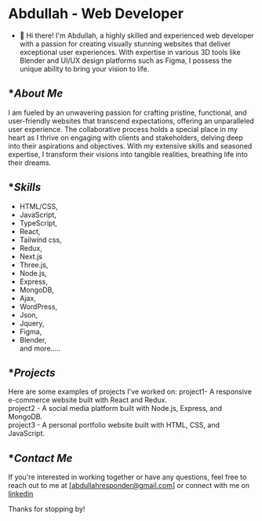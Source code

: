 # Abdullah - Web Developer

- 👋 Hi there! I'm Abdullah, a highly skilled and experienced web developer with a passion for creating visually stunning websites that deliver exceptional user experiences. With expertise in various 3D tools like Blender and UI/UX design platforms such as Figma, I possess the unique ability to bring your vision to life.




## **About Me*

I am fueled by an unwavering passion for crafting pristine, functional, and user-friendly websites that transcend expectations, offering an unparalleled user experience. The collaborative process holds a special place in my heart as I thrive on engaging with clients and stakeholders, delving deep into their aspirations and objectives. With my extensive skills and seasoned expertise, I transform their visions into tangible realities, breathing life into their dreams.




## **Skills*

- HTML/CSS,                            
- JavaScript, <br />
- TypeScript,                            
- React,  <br />
- Tailwind css,                            
- Redux,  <br />
- Next.js                            
- Three.js,  <br />
- Node.js,                             
- Express,  <br />
- MongoDB,                            
- Ajax,  <br />
- WordPress,
- Json,   <br />
- Jquery,                              
- Figma,   <br />
- Blender,                            
    and more.....




## **Projects*

Here are some examples of projects I've worked on:
project1- A responsive e-commerce website built with React and Redux. <br />
project2 - A social media platform built with Node.js, Express, and MongoDB. <br />
project3 - A personal portfolio website built with HTML, CSS, and JavaScript. <br />




 ## **Contact Me*

If you're interested in working together or have any questions,
feel free to reach out to me at [abdullahresponder@gmail.com] or connect with me on [linkedin]( https://www.linkedin.com/in/abdullah-future-b52323280/)

Thanks for stopping by!
